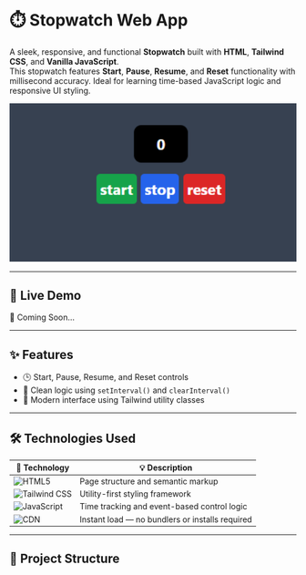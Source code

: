 # ⏱️ Stopwatch Web App

A sleek, responsive, and functional **Stopwatch** built with **HTML**, **Tailwind CSS**, and **Vanilla JavaScript**.  
This stopwatch features **Start**, **Pause**, **Resume**, and **Reset** functionality with millisecond accuracy. Ideal for learning time-based JavaScript logic and responsive UI styling.

<p align="center">
  <img src="StopWatch.png" alt="Stopwatch UI Preview" width="600">
</p>

---

## 🚀 Live Demo

🔗 Coming Soon...

---

## ✨ Features

- 🕒 Start, Pause, Resume, and Reset controls
- 🧠 Clean logic using `setInterval()` and `clearInterval()`
- 🎨 Modern interface using Tailwind utility classes

---

## 🛠️ Technologies Used

| 🔧 Technology         | 💡 Description                                                  |
|----------------------|-----------------------------------------------------------------|
| ![HTML5](https://img.shields.io/badge/HTML5-Structure-E34F26?logo=html5&logoColor=white) | Page structure and semantic markup                  |
| ![Tailwind CSS](https://img.shields.io/badge/Tailwind-Styling-38BDF8?logo=tailwindcss&logoColor=white) | Utility-first styling framework                     |
| ![JavaScript](https://img.shields.io/badge/JavaScript-Timing-F7DF1E?logo=javascript&logoColor=black) | Time tracking and event-based control logic         |
| ![CDN](https://img.shields.io/badge/CDN-Zero%20Setup-0F172A?logo=cloudflare&logoColor=orange) | Instant load — no bundlers or installs required     |

---

## 📁 Project Structure

